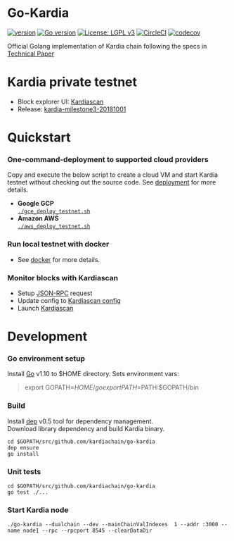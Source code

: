 # Go-Kardia

[![version](https://img.shields.io/github/release/qubyte/rubidium.svg)](https://github.com/kardiachain/go-kardia/releases/latest)
[![Go version](https://img.shields.io/badge/go-1.10.4-blue.svg)](https://github.com/moovweb/gvm)
[![License: LGPL v3](https://img.shields.io/badge/License-LGPL%20v3-blue.svg)](https://www.gnu.org/licenses/lgpl-3.0)
[![CircleCI](https://circleci.com/gh/kardiachain/go-kardia.svg?style=shield&circle-token=3163b86cadff994c8e322dc3aedf57c61f541c42)](https://circleci.com/gh/kardiachain/go-kardia)
[![codecov](https://codecov.io/gh/kardiachain/go-kardia/branch/master/graph/badge.svg?token=9HzVclw3dp)](https://codecov.io/gh/kardiachain/go-kardia)

Official Golang implementation of Kardia chain following the specs in [Technical Paper](http://dl.kardiachain.io/paper.pdf)

# Kardia private testnet
- Block explorer UI: [Kardiascan](http://scan.kardiachain.io/)
- Release: [kardia-milestone3-20181001](https://github.com/kardiachain/go-kardia/releases/tag/kardia-milestone3-20181001)


# Quickstart
### One-command-deployment to supported cloud providers
Copy and execute the below script to create a cloud VM and start Kardia testnet without checking out the source code. See [deployment](https://github.com/kardiachain/go-kardia/tree/master/deployment) for more details.  
- **Google GCP**  
[`./gce_deploy_testnet.sh`](https://github.com/kardiachain/go-kardia/blob/master/deployment/gce_deploy_testnet.sh)   
- **Amazon AWS**  
[`./aws_deploy_testnet.sh`](https://github.com/kardiachain/go-kardia/blob/master/deployment/aws_deploy_testnet.sh)

### Run local testnet with docker
- See [docker](https://github.com/kardiachain/go-kardia/tree/master/docker) for more details.

### Monitor blocks with Kardiascan
- Setup [JSON-RPC](https://github.com/kardiachain/go-kardia/tree/master/rpc) request
- Update config to [Kardiascan config](https://github.com/kardiachain/KardiaScan#update-node-config)
- Launch [Kardiascan](https://github.com/kardiachain/KardiaScan#run-development-mode)

# Development
### Go environment setup
Install [Go](https://golang.org/doc/install) v1.10 to $HOME directory. Sets environment vars:  
> export GOPATH=$HOME/go  
> export PATH=$PATH:$GOPATH/bin

### Build
Install [dep](https://github.com/golang/dep) v0.5 tool for dependency management.  
Download library dependency and build Kardia binary.
```
cd $GOPATH/src/github.com/kardiachain/go-kardia
dep ensure
go install
```

### Unit tests
```
cd $GOPATH/src/github.com/kardiachain/go-kardia
go test ./...
```

### Start Kardia node
```
./go-kardia --dualchain --dev --mainChainValIndexes  1 --addr :3000 --name node1 --rpc --rpcport 8545 --clearDataDir
```
